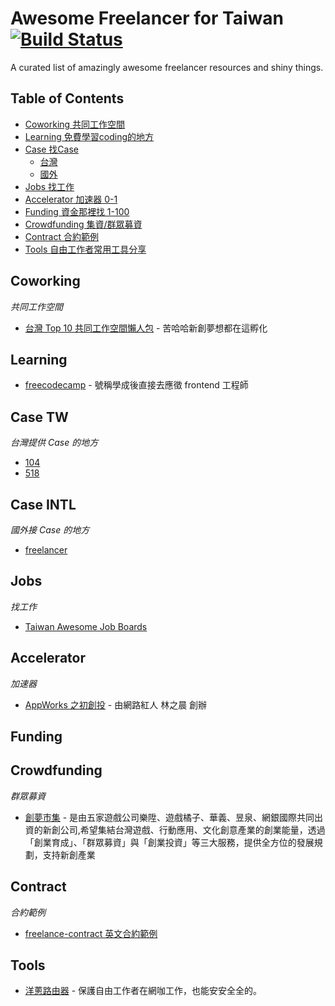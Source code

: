 # Awesome Freelancer for Taiwan [![Build Status](https://api.travis-ci.org/freelancer-tw/awesome-freelancer-taiwan.svg?branch=master)](https://travis-ci.org/freelancer-tw/awesome-freelancer-taiwan)

A curated list of amazingly awesome freelancer resources and shiny things.

## Table of Contents
- [Coworking 共同工作空間](#coworking)
- [Learning 免費學習coding的地方](#learning)
- [Case 找Case](#case)
   - [台灣](#case-tw)
   - [國外](#case-intl)
- [Jobs 找工作](#jobs)
- [Accelerator 加速器 0-1](#accelerator)
- [Funding 資金那裡找 1-100](#funding)
- [Crowdfunding 集資/群眾募資](#crowdfunding)
- [Contract 合約範例](contract)
- [Tools 自由工作者常用工具分享](#tools)

## Coworking
*共同工作空間*

* [台灣 Top 10 共同工作空間懶人包](http://buzzorange.com/techorange/2015/06/08/foreignmedia-tw10cowsoace-harryhsu/) - 苦哈哈新創夢想都在這孵化

## Learning
* [freecodecamp](https://www.freecodecamp.com/) - 號稱學成後直接去應徵 frontend 工程師

## Case TW
*台灣提供 Case 的地方*
* [104](http://case.104.com.tw/)
* [518](http://case.518.com.tw/)

## Case INTL
*國外接 Case 的地方*
* [freelancer](https://www.freelancer.com/)

## Jobs
*找工作*
* [Taiwan Awesome Job Boards](https://github.com/freelancer-tw/awesome-job-boards-taiwan)

## Accelerator
*加速器*
* [AppWorks 之初創投](http://appworks.tw/) - 由網路紅人 林之晨 創辦

## Funding

## Crowdfunding
*群眾募資*
* [創夢市集](https://www.ditfunding.com) - 是由五家遊戲公司樂陞、遊戲橘子、華義、昱泉、網銀國際共同出資的新創公司,希望集結台灣遊戲、行動應用、文化創意產業的創業能量，透過「創業育成」、「群眾募資」與「創業投資」等三大服務，提供全方位的發展規劃，支持新創產業

## Contract
*合約範例*
* [freelance-contract 英文合約範例](https://github.com/ashedryden/freelance-contract/blob/master/README.md)

## Tools
* [洋蔥路由器](https://zh.wikipedia.org/wiki/Tor) - 保護自由工作者在網咖工作，也能安安全全的。
